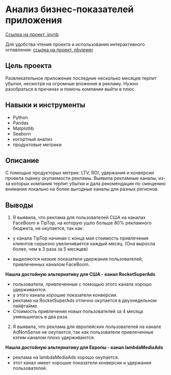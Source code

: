 # Анализ бизнес-показателей приложения 

[Ссылка на проект, ipynb](https://github.com/aleksandratucker/Portfolio/blob/main/01%20Business%20indicators%20(app)/app_analysis_of_business_indicators.ipynb)

Для удобства чтения проекта и использования интерактивного оглавления: [ссылка на проект, nbviewer](https://nbviewer.org/github/aleksandratucker/Portfolio/blob/main/01%20Business%20indicators%20%28app%29/app_analysis_of_business_indicators.ipynb)

## Цель проекта

Развлекательное приложение последние несколько месяцев терпит убытки, несмотря на огромные вложения в рекламу.
Нужно разобраться в причинах и помочь компании выйти в плюс.



## Навыки и инструменты
- Python
- Pandas
- Matplotlib
- Seaborn
- когортный анализ
- продуктовые метрики



## Описание
С помощью продукторых метрик: LTV, ROI, удержания и конверсии провела оценку окупаемости рекламы. Выявила рекламные каналы, из-за которых компания терпит убытки и дала рекомендации по смещению внимания локально на более выгодные каналы для разных регионов.

## Выводы
1. Я выявила, что реклама для пользователей США на каналах FaceBoom и ТipTop, на которую ушло больше 80% рекламного бюджета, не окупается, так как:

- у канала ТipTop начиная с конца мая стоимость привлечения клиентов серьезно увеличивается каждый месяц. (Она выросла более, чем в 3 раза за 5 месяцев)

- выделяются низкие показатели удержания пользователей, привлеченных каналом FaceBoom.
  
**Нашла достойную альтернативу для США - канал RocketSuperAds**

- пользователи, привлеченные с помощью этого канала хорошо удерживаются.
- у этого канала хорошие показатели конверсии.
- реклама на RocketSuperAds отлично окупается в двухнедельном лайфтайме.
- Стоимость привлечения новых пользователей за 4 месяца уменьшилась в два раза.

2. Я выявила, что реклама для европейских пользователей на канале AdNonSense  не окупается, так как пользователи привлеченные кэтим каналом плохо удерживаются. 

**Нашла достойную альтернативу для Европы - канал lambdaMediaAds**
- реклама на lambdaMediaAds хорошо окупается.
- этот канал имеет хорошие показатели конверсии и удержания пользователей.



